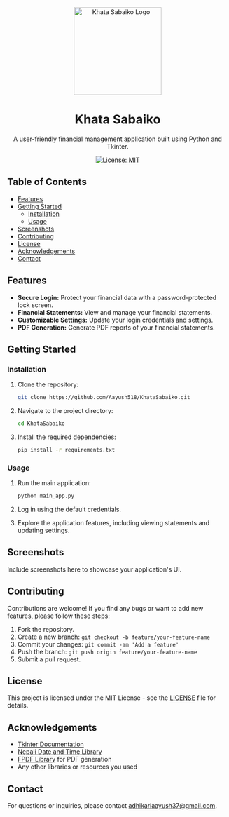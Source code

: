 
<div align="center">
  <img src="logo.png" alt="Khata Sabaiko Logo" width="200">

  # Khata Sabaiko

  A user-friendly financial management application built using Python and Tkinter.

  [![License: MIT](https://img.shields.io/badge/License-MIT-blue.svg)](https://opensource.org/licenses/MIT)
 
</div>

## Table of Contents

- [Features](#features)
- [Getting Started](#getting-started)
  - [Installation](#installation)
  - [Usage](#usage)
- [Screenshots](#screenshots)
- [Contributing](#contributing)
- [License](#license)
- [Acknowledgements](#acknowledgements)
- [Contact](#contact)

## Features

- **Secure Login:** Protect your financial data with a password-protected lock screen.
- **Financial Statements:** View and manage your financial statements.
- **Customizable Settings:** Update your login credentials and settings.
- **PDF Generation:** Generate PDF reports of your financial statements.

## Getting Started

### Installation

1. Clone the repository:

   ```bash
   git clone https://github.com/Aayush518/KhataSabaiko.git
   ```

2. Navigate to the project directory:

   ```bash
   cd KhataSabaiko
   ```

3. Install the required dependencies:

   ```bash
   pip install -r requirements.txt
   ```

### Usage

1. Run the main application:

   ```bash
   python main_app.py
   ```

2. Log in using the default credentials.

3. Explore the application features, including viewing statements and updating settings.

## Screenshots

Include screenshots here to showcase your application's UI.

## Contributing

Contributions are welcome! If you find any bugs or want to add new features, please follow these steps:

1. Fork the repository.
2. Create a new branch: `git checkout -b feature/your-feature-name`
3. Commit your changes: `git commit -am 'Add a feature'`
4. Push the branch: `git push origin feature/your-feature-name`
5. Submit a pull request.

## License

This project is licensed under the MIT License - see the [LICENSE](LICENSE) file for details.

## Acknowledgements

- [Tkinter Documentation](https://docs.python.org/3/library/tkinter.html)
- [Nepali Date and Time Library](https://github.com/techgaun/nepali-datetime)
- [FPDF Library](https://github.com/reingart/pyfpdf) for PDF generation
- Any other libraries or resources you used

## Contact

For questions or inquiries, please contact [adhikariaayush37@gmail.com](mailto:adhikariaayush37@gmail.com).
